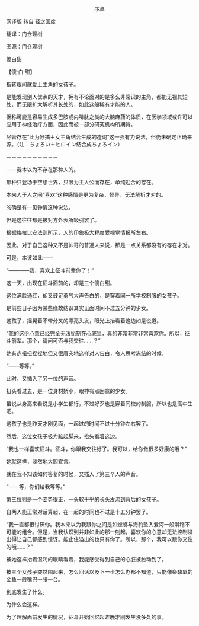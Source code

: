 <p align="center">序章</p>

网译版 转自 轻之国度

翻译：门仓理树

图源：门仓理树

傻白甜

【傻·白·甜】

指转眼间就爱上主角的女孩子。

是能发现别人优点的天才，拥有不论面对的是多么非常识的主角，都能无视其短处，而无限扩大解析其长处的，如此这般稀有才能的人。

据称可能是容易生成多巴胺或内啡肽之类的大脑麻药的体质，在医学领域或许可以应用于神经治疗方面，因此而被一部分研究机构所期待。

尽管存在“此为好搞＋女主角结合生成的造词”这一强有力说法，但仍未确定正确来源。（注：ちょろい＋ヒロイン结合成ちょろイン）

－－－－－－－－－－

——我本以为不存在那种人的。

那种只登场于空想世界，只限为主人公而存在，单纯迎合的存在。

本来人于人之间“喜欢”这种感情是更为复杂，怪异，无法解析才对的。

的确是有一见钟情这种说法。

但是这往往都是被对方外表所吸引罢了。

根据梅拉比安法则所示，人的印象极大程度受视觉情报所左右。

因此，对于自己这种又不是帅哥的普通人来说，那是一点关系都没有的存在才对。

可是，本该如此——

“————我，喜欢上征斗前辈你了！”

这一天，出现在征斗面前的，却是三个傻白甜。

这位满脸通红，却又鼓足勇气大声告白的，是穿着同一所学校制服的女孩子。

是前些日子因为某些缘故结识其实见面时间不过五分钟的少女。

这孩子，摇晃着不带分叉的漂亮头发，眼光上抬看着这边如是说道。

“我的这份心意已经完全无法扼制在心底里，真的非常非常非常喜欢你。所以，征斗前辈。那个，请问可否与我交往……？”

她有点扭扭捏捏地但又很唐突地这样对人告白，令人思考冻结的时候，

“——等等。”

此时，又插入了另一位的声音。

扭头看过去，是一位身材娇小，眼神有点困意的少女。

虽说从身高来看说是小学生都行，不过好歹也是穿着同校的制服，所以也是高中生吧。

这孩子也是昨天才刚见面，一起过的时间不过十分钟左右罢了。

然后，这位女孩子极力踮起脚来，抬头看着这边。

“我也一样喜欢征斗。征斗，你跟我交往好了。我可以，给你做很多好康的哦？”

她就这样，淡然地大胆宣言。

就在我不知该如何答复的时候，又插入了第三个人的声音。

“——等，你们给我等等。”

第三位则是一个姿势很正，一头软乎乎的长头发流到背后的女孩子。

自两人能正常对话算起，在一起的时间也不过是十五分钟罢了。

“我一直都很讨厌你。我本来以为我跟你之间是如螳螂与海豹坠入爱河一般滑稽不可能的组合。但是，当我认识到并非如此的那一刻起，喜欢你的心意却无法控制溢出得让自己都感到惊讶。能止住溢出的也只有你了。所以，那个，我可以跟你交往的哦……？”

被她这样抬着湿润的眼睛看着，我能感受得到自己的心脏被触动到了。

被三个女孩子突然围起来，怎么回话以及下一步怎么办都不知道，只能像条缺氧的金鱼一般嘴巴一张一合。

到底发生了什么。

为什么会这样。

为了理解面前发生的情况，征斗开始回忆起昨晚才刚发生没多久的事。

